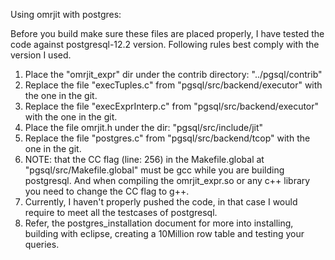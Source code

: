 Using omrjit with postgres:

Before you build make sure these files are placed properly, I have tested the code against postgresql-12.2 version. Following rules best comply with the version
I used.

1. Place the "omrjit_expr" dir under the contrib directory: "../pgsql/contrib"
2. Replace the file "execTuples.c" from "pgsql/src/backend/executor" with the one in the git.
3. Replace the file "execExprInterp.c" from "pgsql/src/backend/executor" with the one in the git.
4. Place the file omrjit.h under the dir: "pgsql/src/include/jit"
5. Replace the file "postgres.c" from "pgsql/src/backend/tcop" with the one in the git.
6. NOTE: that the CC flag (line: 256) in the Makefile.global at "pgsql/src/Makefile.global" must be gcc while you
   are building postgresql. And when compiling the omrjit_expr.so or any c++ library you need to change the CC flag
   to g++.
7. Currently, I haven't properly pushed the code, in that case I would require to meet all the testcases of postgresql.
8. Refer, the postgres_installation document for more into installing, building with eclipse, creating a 10Million row table and testing your queries.
